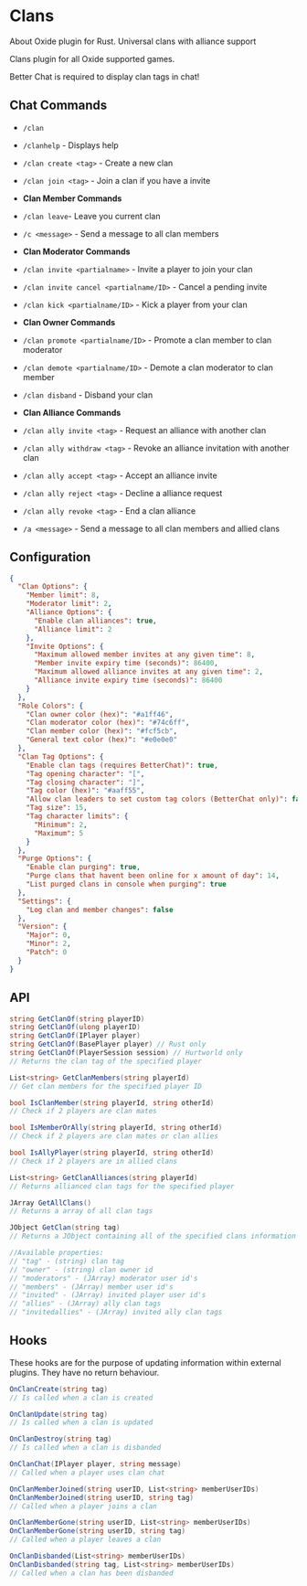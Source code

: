 # Clans

About Oxide plugin for Rust. Universal clans with alliance support

Clans plugin for all Oxide supported games.

Better Chat is required to display clan tags in chat! 

## Chat Commands
* `/clan`
* `/clanhelp` - Displays help
* `/clan create <tag>` - Create a new clan
* `/clan join <tag>` - Join a clan if you have a invite

* **Clan Member Commands**
* `/clan leave`- Leave you current clan
* `/c <message>` - Send a message to all clan members

* **Clan Moderator Commands**
* `/clan invite <partialname>` - Invite a player to join your clan
* `/clan invite cancel <partialname/ID>` - Cancel a pending invite
* `/clan kick <partialname/ID>` - Kick a player from your clan

* **Clan Owner Commands**
* `/clan promote <partialname/ID>` - Promote a clan member to clan moderator
* `/clan demote <partialname/ID>` - Demote a clan moderator to clan member
* `/clan disband` - Disband your clan


* **Clan Alliance Commands**
* `/clan ally invite <tag>` - Request an alliance with another clan
* `/clan ally withdraw <tag>` - Revoke an alliance invitation with another clan
* `/clan ally accept <tag>` - Accept an alliance invite
* `/clan ally reject <tag>` - Decline a alliance request
* `/clan ally revoke <tag>` - End a clan alliance
* `/a <message>` - Send a message to all clan members and allied clans

## Configuration
```json
{
  "Clan Options": {
    "Member limit": 8,
    "Moderator limit": 2,
    "Alliance Options": {
      "Enable clan alliances": true,
      "Alliance limit": 2
    },
    "Invite Options": {
      "Maximum allowed member invites at any given time": 8,
      "Member invite expiry time (seconds)": 86400,
      "Maximum allowed alliance invites at any given time": 2,
      "Alliance invite expiry time (seconds)": 86400
    }
  },
  "Role Colors": {
    "Clan owner color (hex)": "#a1ff46",
    "Clan moderator color (hex)": "#74c6ff",
    "Clan member color (hex)": "#fcf5cb",
    "General text color (hex)": "#e0e0e0"
  },
  "Clan Tag Options": {
    "Enable clan tags (requires BetterChat)": true,
    "Tag opening character": "[",
    "Tag closing character": "]",
    "Tag color (hex)": "#aaff55",
    "Allow clan leaders to set custom tag colors (BetterChat only)": false,
    "Tag size": 15,
    "Tag character limits": {
      "Minimum": 2,
      "Maximum": 5
    }
  },
  "Purge Options": {
    "Enable clan purging": true,
    "Purge clans that havent been online for x amount of day": 14,
    "List purged clans in console when purging": true
  },
  "Settings": {
    "Log clan and member changes": false
  },
  "Version": {
    "Major": 0,
    "Minor": 2,
    "Patch": 0
  }
}
```

## API
```csharp
string GetClanOf(string playerID) 
string GetClanOf(ulong playerID) 
string GetClanOf(IPlayer player) 
string GetClanOf(BasePlayer player) // Rust only
string GetClanOf(PlayerSession session) // Hurtworld only
// Returns the clan tag of the specified player
```

```csharp
List<string> GetClanMembers(string playerId) 
// Get clan members for the specified player ID
```

```csharp
bool IsClanMember(string playerId, string otherId) 
// Check if 2 players are clan mates
```

```csharp
bool IsMemberOrAlly(string playerId, string otherId) 
// Check if 2 players are clan mates or clan allies
```

```csharp
bool IsAllyPlayer(string playerId, string otherId) 
// Check if 2 players are in allied clans
```

```csharp
List<string> GetClanAlliances(string playerId) 
// Returns allianced clan tags for the specified player
```

```csharp
JArray GetAllClans() 
// Returns a array of all clan tags
```

```csharp
JObject GetClan(string tag) 
// Returns a JObject containing all of the specified clans information

//Available properties:
// "tag" - (string) clan tag
// "owner" - (string) clan owner id
// "moderators" - (JArray) moderator user id's
// "members" - (JArray) member user id's
// "invited" - (JArray) invited player user id's
// "allies" - (JArray) ally clan tags
// "invitedallies" - (JArray) invited ally clan tags
```

## Hooks
These hooks are for the purpose of updating information within external plugins. They have no return behaviour.

```csharp
OnClanCreate(string tag) 
// Is called when a clan is created
```

```csharp
OnClanUpdate(string tag) 
// Is called when a clan is updated
```

```csharp
OnClanDestroy(string tag) 
// Is called when a clan is disbanded
```

```csharp
OnClanChat(IPlayer player, string message) 
// Called when a player uses clan chat
```

```csharp
OnClanMemberJoined(string userID, List<string> memberUserIDs)
OnClanMemberJoined(string userID, string tag) 
// Called when a player joins a clan
```

```csharp
OnClanMemberGone(string userID, List<string> memberUserIDs)
OnClanMemberGone(string userID, string tag) 
// Called when a player leaves a clan
```

```csharp
OnClanDisbanded(List<string> memberUserIDs) 
OnClanDisbanded(string tag, List<string> memberUserIDs) 
// Called when a clan has been disbanded
```